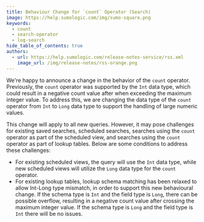 ```yaml
---
title: Behaviour Change for `count` Operator (Search)
image: https://help.sumologic.com/img/sumo-square.png
keywords:
  - count
  - search-operator
  - log-search
hide_table_of_contents: true
authors:
  - url: https://help.sumologic.com/release-notes-service/rss.xml
    image_url: /img/release-notes/rss-orange.png
---
```


We're happy to announce a change in the behavior of the `count` operator. Previously, the `count` operator was supported by the `Int` data type, which could result in a negative count value after when exceeding the maximum integer value. To address this, we are changing the data type of the `count` operator from `Int` to `Long` data type to support the handling of large numeric values. 

This change will apply to all new queries. However, it may pose challenges for existing saved searches, scheduled searches, searches using the `count` operator as part of the scheduled view, and searches using the `count` operator as part of lookup tables. Below are some conditions to address these challenges:

- For existing scheduled views, the query will use the `Int` data type, while new scheduled views will utilize the `Long` data type for the `count` operator.
- For existing lookup tables, lookup schema matching has been relaxed to allow Int-Long type mismatch, in order to support this new behavioural change. If the schema type is `Int` and the field type is `Long`, there can be possible overflow, resulting in a negative count value after crossing the maximum integer value. If the schema type is `Long` and the field type is `Int` there will be no issues.